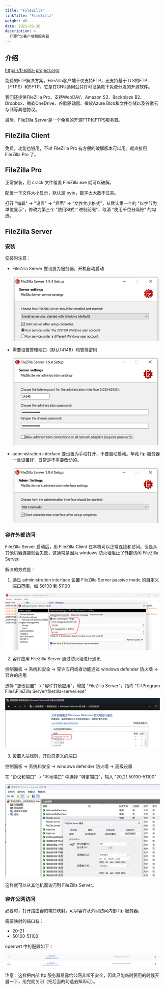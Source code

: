 ```yaml
---
title: "FileZilla"
linkTitle: "FileZilla"
weight: 40
date: 2021-08-26
description: >
  开源ftp客户端和服务器
---
```


## 介绍

https://filezilla-project.org/

免费的FTP解决方案。FileZilla客户端不仅支持FTP，还支持基于TLS的FTP（FTPS）和SFTP。它是在GNU通用公共许可证条款下免费分发的开源软件。

我们还提供FileZilla Pro，支持WebDAV、Amazon S3、Backblaze B2、Dropbox、微软OneDrive、谷歌驱动器、微软Azure Blob和文件存储以及谷歌云存储等其他协议。

最后，FileZilla Server是一个免费的开源FTP和FTPS服务器。

## FileZilla Client

免费，功能也够用，不过 FileZilla Pro 有方便的破解版本可以用。就直接用 FileZilla Pro 了。

## FileZilla Pro

正常安装，用 crack 文件覆盖 FileZilla.exe 就可以破解。

配置一下文件大小显示，默认是 byte，数字太大数不过来。

打开 "编辑" -> "设置" -> "界面" -> "文件大小格式"，从默认第一个的 "以字节为单位显示"，修改为第三个 "使用SI式二进制前缀"，取消 "使用千位分隔符" 的勾选。

## FileZilla Server

### 安装

安装时注意：

- FileZilla Server 要设置为服务器，开机自动启动

  ![](images/server-install-01.png)

- 需要设置管理端口（默认14148）和管理密码

  ![](images/server-install-02.png)

- administration interface 要设置为手动打开，不要自动启动。毕竟 ftp 服务器一旦设置好，日常是不需要改动的。

  ![](images/server-install-03.png)

### 容许外部访问 

FileZilla Server 启动后，用 FileZilla Client 在本机可以正常连接和访问。但是从其他机器连接就会失败，这通常是因为 windows 防火墙阻止了外部访问 FileZilla Server。

解决的方式是：

1. 通过 administration interface 设置 FileZilla Server passive mode 的自定义端口范围，如 50100 到 51100

  ![](images/use-custom-port-range.png)

2. 容许应用 FileZilla Server 通过防火墙进行通讯

  控制面板 -> 系统和安全 -> 容许应用或者功能通过 windows defender 防火墙 -> 容许的应用

  选择 "更改设置" -> "容许其他应用"，增加 "FileZilla Server"，指向 "C:\Program Files\FileZilla Server\filezilla-server.exe"

  ![](images/allow-filezilla-server.png)

3. 设置入站规则，开启自定义的端口

  控制面板 -> 系统和安全 -> windows defender 防火墙 -> 高级设置

  在 "协议和端口" -> "本地端口" 中选择 "特定端口"，输入 "20,21,50100-51100"

  ![](images/set-custom-port-range.png)

这样就可以从其他机器访问到 FileZilla Server。

### 容许公网访问

必要时，打开路由器的端口映射，可以容许从外网访问内部 ftp 服务器。

需要映射的端口有：

- 20-21
- 50100-51100

openwrt 中的配置如下：

![](images/port-mapping.png)

注意：这样把内部 ftp 服务器暴露给公网非常不安全，因此只能临时要用的时候开启一下，用完就关闭（把后面的勾选去掉即可）。